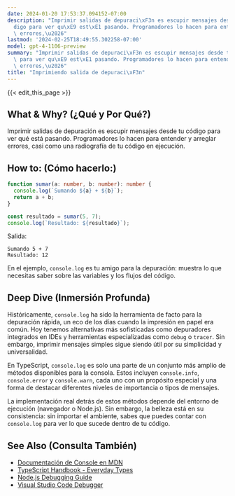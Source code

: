 ```yaml
---
date: 2024-01-20 17:53:37.094152-07:00
description: "Imprimir salidas de depuraci\xF3n es escupir mensajes desde tu c\xF3\
  digo para ver qu\xE9 est\xE1 pasando. Programadores lo hacen para entender y arreglar\
  \ errores,\u2026"
lastmod: '2024-02-25T18:49:55.302258-07:00'
model: gpt-4-1106-preview
summary: "Imprimir salidas de depuraci\xF3n es escupir mensajes desde tu c\xF3digo\
  \ para ver qu\xE9 est\xE1 pasando. Programadores lo hacen para entender y arreglar\
  \ errores,\u2026"
title: "Imprimiendo salida de depuraci\xF3n"
---
```


{{< edit_this_page >}}

## What & Why? (¿Qué y Por Qué?)
Imprimir salidas de depuración es escupir mensajes desde tu código para ver qué está pasando. Programadores lo hacen para entender y arreglar errores, casi como una radiografía de tu código en ejecución.

## How to: (Cómo hacerlo:)
```TypeScript
function sumar(a: number, b: number): number {
  console.log(`Sumando ${a} + ${b}`);
  return a + b;
}

const resultado = sumar(5, 7);
console.log(`Resultado: ${resultado}`);
```
Salida:
```
Sumando 5 + 7
Resultado: 12
```

En el ejemplo, `console.log` es tu amigo para la depuración: muestra lo que necesitas saber sobre las variables y los flujos del código.

## Deep Dive (Inmersión Profunda)
Históricamente, `console.log` ha sido la herramienta de facto para la depuración rápida, un eco de los días cuando la impresión en papel era común. Hoy tenemos alternativas más sofisticadas como depuradores integrados en IDEs y herramientas especializadas como `debug` o `tracer`. Sin embargo, imprimir mensajes simples sigue siendo útil por su simplicidad y universalidad.

En TypeScript, `console.log` es solo una parte de un conjunto más amplio de métodos disponibles para la consola. Estos incluyen `console.info`, `console.error` y `console.warn`, cada uno con un propósito especial y una forma de destacar diferentes niveles de importancia o tipos de mensajes.

La implementación real detrás de estos métodos depende del entorno de ejecución (navegador o Node.js). Sin embargo, la belleza está en su consistencia: sin importar el ambiente, sabes que puedes contar con `console.log` para ver lo que sucede dentro de tu código.

## See Also (Consulta También)
- [Documentación de Console en MDN](https://developer.mozilla.org/en-US/docs/Web/API/Console)
- [TypeScript Handbook - Everyday Types](https://www.typescriptlang.org/docs/handbook/2/everyday-types.html)
- [Node.js Debugging Guide](https://nodejs.org/en/docs/guides/debugging-getting-started/)
- [Visual Studio Code Debugger](https://code.visualstudio.com/docs/editor/debugging)
